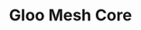 ---
title: Gloo Mesh Core
weight: 1
description: Welcome to the Gloo Mesh Core documentation.
cascade:
  - type: "docs"
---